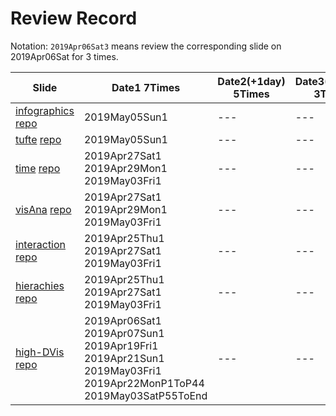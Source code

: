 # Review Record

Notation: ```2019Apr06Sat3``` means review the corresponding slide on 2019Apr06Sat for 3 times.

| Slide | Date1 7Times | Date2(+1day) 5Times | Date3(+3days) 3Times | Date4(+7days) 1Time| Date5(+14days) 1Time | 
| --- | --- | --- | --- | --- | --- |
| [infographics](https://www3.cs.stonybrook.edu/~mueller/teaching/cse564/infographcs..pdf) [repo](https://github.com/BryanBo-Cao/CSE-564-Visualization/blob/master/slides/slide23_2019Apr30Tue_CSE564_infographcs.pdf) | 2019May05Sun1 | ---| --- | --- | --- | --- |
| [tufte](https://www3.cs.stonybrook.edu/~mueller/teaching/cse564/tufte.pdf) [repo](https://github.com/BryanBo-Cao/CSE-564-Visualization/blob/master/slides/slide22_2019Apr30Tue_CSE564_tufte.pdf) | 2019May05Sun1 | ---| --- | --- | --- | --- |
| [time](https://www3.cs.stonybrook.edu/~mueller/teaching/cse564/time%20and%20stream.pdf) [repo](https://github.com/BryanBo-Cao/CSE-564-Visualization/blob/master/slides/slide21_2019Apr25Thu_CSE564_time.pdf) | 2019Apr27Sat1 2019Apr29Mon1 2019May03Fri1 | ---| --- | --- | --- | --- |
| [visAna](https://www3.cs.stonybrook.edu/~mueller/teaching/cse564/visual%20analytics.pdf) [repo](https://github.com/BryanBo-Cao/CSE-564-Visualization/blob/master/slides/slide20_2019Apr23Tue_CSE564_visAna.pdf) | 2019Apr27Sat1 2019Apr29Mon1 2019May03Fri1 | ---| --- | --- | --- | --- |
| [interaction](https://www3.cs.stonybrook.edu/~mueller/teaching/cse564/interaction%202019.pdf) [repo](https://github.com/BryanBo-Cao/CSE-564-Visualization/blob/master/slides/slide19_2019Apr23Tue_CSE564_interaction.pdf) | 2019Apr25Thu1 2019Apr27Sat1 2019May03Fri1 | --- | --- | --- | --- |
| [hierachies](https://www3.cs.stonybrook.edu/~mueller/teaching/cse564/hierachies.pdf) [repo](https://github.com/BryanBo-Cao/CSE-564-Visualization/blob/master/slides/slide18_2019Apr18Thu_CSE564_hierarchies.pdf) | 2019Apr25Thu1 2019Apr27Sat1 2019May03Fri1 | --- | --- | --- | --- |
| [high-DVis](https://www3.cs.stonybrook.edu/~mueller/teaching/cse564/high%20d%20vis%202019.pdf) [repo](https://github.com/BryanBo-Cao/CSE-564-Visualization/blob/master/slides/slide17_2019Mar28Thu_CSE564_high-DVis.pdf) | 2019Apr06Sat1 2019Apr07Sun1 2019Apr19Fri1 2019Apr21Sun1 2019May03Fri1 2019Apr22MonP1ToP44 2019May03SatP55ToEnd| --- | --- | --- | --- |
